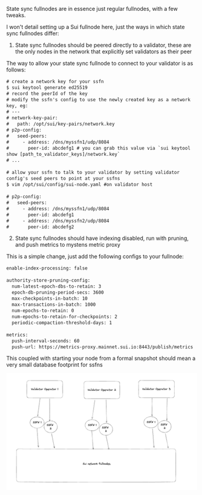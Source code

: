
State sync fullnodes are in essence just regular fullnodes, with a few tweaks.


I won't detail setting up a Sui fullnode here, just the ways in which state sync fullnodes differ:

1. State sync fullnodes should be peered directly to a validator, these are the only nodes in the network that explicitly set validators as their peer

The way to allow your state sync fullnode to connect to your validator is as follows:

```
# create a network key for your ssfn
$ sui keytool generate ed25519
# record the peerId of the key
# modify the ssfn's config to use the newly created key as a network key, eg:
# ---
# network-key-pair:
#   path: /opt/sui/key-pairs/network.key
# p2p-config:
#   seed-peers:
#     - address: /dns/myssfn1/udp/8084
#       peer-id: abcdefg1 # you can grab this value via `sui keytool show [path_to_validator_keys]/network.key`
# ...

# allow your ssfn to talk to your validator by setting validator config's seed peers to point at your ssfns
$ vim /opt/sui/config/sui-node.yaml #on validator host

# p2p-config:
#   seed-peers:
#     - address: /dns/myssfn1/udp/8084
#       peer-id: abcdefg1
#     - address: /dns/myssfn2/udp/8084
#       peer-id: abcdefg2
```

2. State sync fullnodes should have indexing disabled, run with pruning, and push metrics to mystens metric proxy

This is a simple change, just add the following configs to your fullnode:
```
enable-index-processing: false

authority-store-pruning-config:
  num-latest-epoch-dbs-to-retain: 3
  epoch-db-pruning-period-secs: 3600
  max-checkpoints-in-batch: 10
  max-transactions-in-batch: 1000
  num-epochs-to-retain: 0
  num-epochs-to-retain-for-checkpoints: 2
  periodic-compaction-threshold-days: 1

metrics:
  push-interval-seconds: 60
  push-url: https://metrics-proxy.mainnet.sui.io:8443/publish/metrics
```

This coupled with starting your node from a formal snapshot should mean a very small database footprint for ssfns


![ssfn diagram](nre/ssfn-diagram.png)


